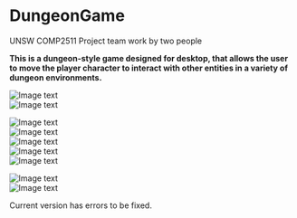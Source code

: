 # DungeonGame

UNSW COMP2511 Project
team work by two people  
  
**This is a dungeon-style game designed for desktop, that allows the user to move the player character to interact with other entities in a variety of dungeon environments.**  
  
![Image text](https://github.com/RebeccaSY/DungeonGame/blob/main/Demo/UI_bs.png)  
![Image text](https://github.com/RebeccaSY/DungeonGame/blob/main/Demo/UI_bs2.png)  

  
![Image text](https://github.com/RebeccaSY/DungeonGame/blob/main/Demo/UI_enemies.png)  
![Image text](https://github.com/RebeccaSY/DungeonGame/blob/main/Demo/UI_enemies2.png)  
![Image text](https://github.com/RebeccaSY/DungeonGame/blob/main/Demo/UI_enemies3.png)  
![Image text](https://github.com/RebeccaSY/DungeonGame/blob/main/Demo/UI_enemies4.png)  
![Image text](https://github.com/RebeccaSY/DungeonGame/blob/main/Demo/UI_enemies5.png)  

  
![Image text](https://github.com/RebeccaSY/DungeonGame/blob/main/Demo/UI_treasure.png)  
![Image text](https://github.com/RebeccaSY/DungeonGame/blob/main/Demo/UI_treasure2.png)  


Current version has errors to be fixed. 
